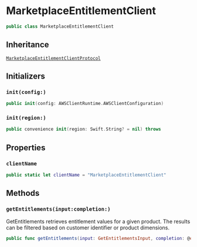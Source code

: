 # MarketplaceEntitlementClient

``` swift
public class MarketplaceEntitlementClient 
```

## Inheritance

[`MarketplaceEntitlementClientProtocol`](/aws-sdk-swift/reference/0.x/AWSMarketplaceEntitlementService/MarketplaceEntitlementClientProtocol)

## Initializers

### `init(config:)`

``` swift
public init(config: AWSClientRuntime.AWSClientConfiguration) 
```

### `init(region:)`

``` swift
public convenience init(region: Swift.String? = nil) throws 
```

## Properties

### `clientName`

``` swift
public static let clientName = "MarketplaceEntitlementClient"
```

## Methods

### `getEntitlements(input:completion:)`

GetEntitlements retrieves entitlement values for a given product. The results can be filtered based on customer identifier or product dimensions.

``` swift
public func getEntitlements(input: GetEntitlementsInput, completion: @escaping (ClientRuntime.SdkResult<GetEntitlementsOutputResponse, GetEntitlementsOutputError>) -> Void)
```
